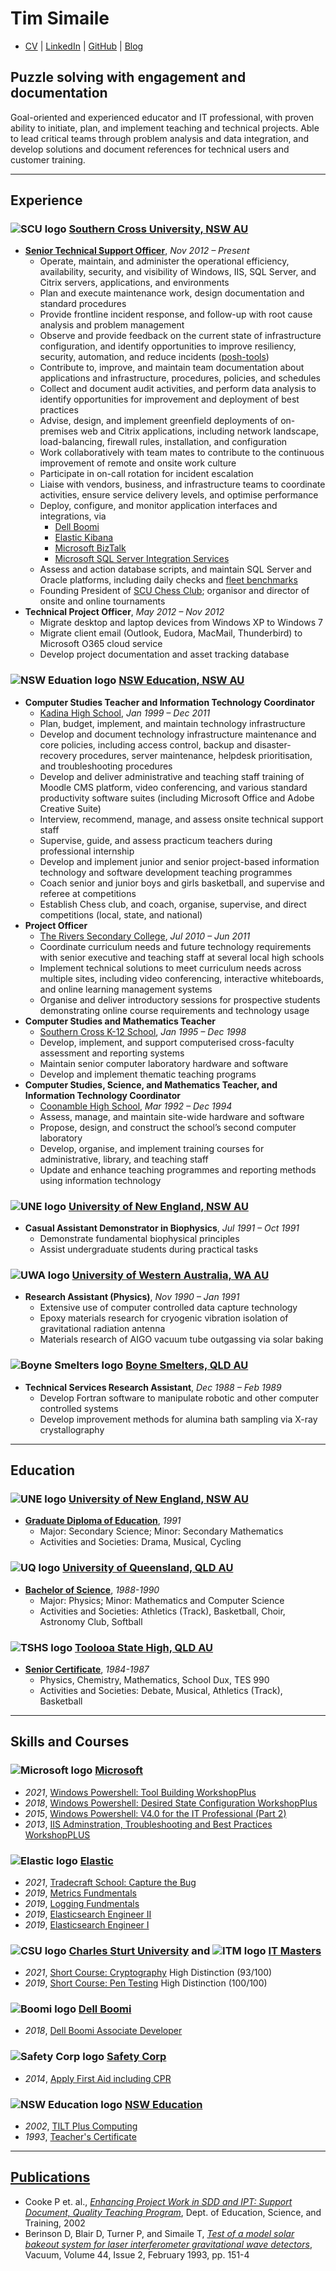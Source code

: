 # Tim Simaile

 * [CV](https://tsimaile.github.io/cv/) | [LinkedIn](https://www.linkedin.com/in/tsimaile/) | [GitHub](https://github.com/tsimaile/) | [Blog](https://tsimaile.github.io/blog/)
 
## Puzzle solving with engagement and documentation

Goal-oriented and experienced educator and IT professional, with proven ability to initiate, plan, and implement teaching and technical projects. Able to lead critical teams through problem analysis and data integration, and develop solutions and document references for technical users and customer training. 

----
## **Experience**

### **![SCU logo](https://tsimaile.github.io/cv/assets/images/logo_16_scu.png) [Southern Cross University, NSW AU](https://www.scu.edu.au/)**
* **[Senior Technical Support Officer](https://www.scu.edu.au/about/contacts/staff-directory/staff/34442.php)**, *Nov 2012 – Present*
    * Operate, maintain, and administer the operational efficiency, availability, security, and visibility of Windows, IIS, SQL Server, and Citrix servers, applications, and environments
    * Plan and execute maintenance work, design documentation and standard procedures
    * Provide frontline incident response, and follow-up with root cause analysis and problem management
    * Observe and provide feedback on the current state of infrastructure configuration, and identify opportunities to improve resiliency, security, automation, and reduce incidents ([posh-tools](https://github.com/tsimaile/posh-tools))
    * Contribute to, improve, and maintain team documentation about applications and infrastructure, procedures, policies, and schedules
    * Collect and document audit activities, and perform data analysis to identify opportunities for improvement and deployment of best practices
    * Advise, design, and implement greenfield deployments of on-premises web and Citrix applications, including network landscape, load-balancing, firewall rules, installation, and configuration
    * Work collaboratively with team mates to contribute to the continuous improvement of remote and onsite work culture
    * Participate in on-call rotation for incident escalation
    * Liaise with vendors, business, and infrastructure teams to coordinate activities, ensure service delivery levels, and optimise performance
    * Deploy, configure, and monitor application interfaces and integrations, via
        * [Dell Boomi](https://boomi.com/)
        * [Elastic Kibana](https://www.elastic.co/kibana/)
        * [Microsoft BizTalk](https://partner.microsoft.com/en-au/solutions/microsoft-biztalk-server)
        * [Microsoft SQL Server Integration Services](https://docs.microsoft.com/en-us/sql/integration-services/sql-server-integration-services?view=sql-server-ver15)
    * Assess and action database scripts, and maintain SQL Server and Oracle platforms, including daily checks and [fleet benchmarks](https://github.com/tsimaile/posh-tools/tree/main/benchmark)
    * Founding President of [SCU Chess Club](https://www.chess.com/club/southern-cross-university-chess-club); organisor and director of onsite and online tournaments
* **Technical Project Officer**, *May 2012 – Nov 2012*
    * Migrate desktop and laptop devices from Windows XP to Windows 7
    * Migrate client email (Outlook, Eudora, MacMail, Thunderbird) to Microsoft O365 cloud service
    * Develop project documentation and asset tracking database

### **![NSW Eduation logo](https://tsimaile.github.io/cv/assets/images/logo_16_nswedu.png) [NSW Education, NSW AU](https://www.education.nsw.gov.au/)**
* **Computer Studies Teacher and Information Technology Coordinator**
    * [Kadina High School](https://kadina-h.schools.nsw.gov.au/), *Jan 1999 – Dec 2011*
    * Plan, budget, implement, and maintain technology infrastructure
    * Develop and document technology infrastructure maintenance and core policies, including access control, backup and disaster-recovery procedures, server maintenance, helpdesk prioritisation, and troubleshooting procedures
    * Develop and deliver administrative and teaching staff training of  Moodle CMS platform, video conferencing, and various standard productivity software suites (including Microsoft Office and Adobe Creative Suite)
    * Interview, recommend, manage, and assess onsite technical support staff
    * Supervise, guide, and assess practicum teachers during professional internship
    * Develop and implement junior and senior project-­based information technology and software development teaching programmes
    * Coach senior and junior boys and girls basketball, and supervise and referee at competitions
    * Establish Chess club, and coach, organise, supervise, and direct competitions (local, state, and national)
* **Project Officer**
    * [The Rivers Secondary College](https://therivers.schools.nsw.gov.au/), *Jul 2010 – Jun 2011*
    * Coordinate curriculum needs and future technology requirements with senior executive and teaching staff at several local high schools
    * Implement technical solutions to meet curriculum needs across multiple sites, including video conferencing, interactive whiteboards, and online learning management systems
    * Organise and deliver introductory sessions for prospective students demonstrating online course requirements and technology usage
* **Computer Studies and Mathematics Teacher**
    * [Southern Cross K-12 School](https://sthcross-c.schools.nsw.gov.au/), *Jan 1995 – Dec 1998*
    * Develop, implement, and support computerised cross­-faculty assessment and reporting systems
    * Maintain senior computer laboratory hardware and software
    * Develop and implement thematic teaching programs
* **Computer Studies, Science, and Mathematics Teacher, and Information Technology Coordinator**
    * [Coonamble High School](https://coonamble-h.schools.nsw.gov.au/), *Mar 1992 – Dec 1994*
    * Assess, manage, and maintain site­-wide hardware and software
    * Propose, design, and construct the school’s second computer laboratory
    * Develop, organise, and implement training courses for administrative, library, and teaching staff
    * Update and enhance teaching programmes and reporting methods using information technology

### **![UNE logo](https://tsimaile.github.io/cv/assets/images/logo_16_une.png) [University of New England, NSW AU](https://www.une.edu.au/)**
* **Casual Assistant Demonstrator in Biophysics**, *Jul 1991 – Oct 1991*
    * Demonstrate fundamental biophysical principles 
    * Assist undergraduate students during practical tasks

### **![UWA logo](https://tsimaile.github.io/cv/assets/images/logo_16_uwa.png) [University of Western Australia, WA AU](https://www.uwa.edu.au/)**
* **Research Assistant (Physics)**, *Nov 1990 – Jan 1991*
    * Extensive use of computer controlled data capture technology
    * Epoxy materials research for cryogenic vibration isolation of gravitational radiation antenna
    * Materials research of AIGO vacuum tube outgassing via solar baking

### **![Boyne Smelters logo](https://tsimaile.github.io/cv/assets/images/logo_16_bsl.png) [Boyne Smelters, QLD AU](https://en.wikipedia.org/wiki/Boyne_Smelters)**
* **Technical Services Research Assistant**, *Dec 1988 – Feb 1989*
    * Develop Fortran software to manipulate robotic and other computer controlled systems
    * Develop improvement methods for alumina bath sampling via X-­ray crystallography

----
## Education

### **![UNE logo](https://tsimaile.github.io/cv/assets/images/logo_16_une.png) [University of New England, NSW AU](https://www.une.edu.au/)**
* **[Graduate Diploma of Education](https://tsimaile.github.io/cv/assets/pdf/19920326-UNE_GradDipEd.pdf)**, *1991*
    * Major: Secondary Science; Minor: Secondary Mathematics
    * Activities and Societies: Drama, Musical, Cycling

### **![UQ logo](https://tsimaile.github.io/cv/assets/images/logo_16_uq.png) [University of Queensland, QLD AU](https://uq.edu.au/)**
* **[Bachelor of Science](https://tsimaile.github.io/cv/assets/pdf/19901217-UQ_Bachelor_of_Science.pdf)**, *1988-1990*
    * Major: Physics; Minor: Mathematics and Computer Science
    * Activities and Societies: Athletics (Track), Basketball, Choir, Astronomy Club, Softball

### **![TSHS logo](https://tsimaile.github.io/cv/assets/images/logo_16_tshs.png) [Toolooa State High, QLD AU](https://toolooashs.eq.edu.au/)**
* **[Senior Certificate](https://tsimaile.github.io/cv/assets/pdf/19871112-BSSQLD_Senior_Certificate.pdf)**, *1984-1987*
    * Physics, Chemistry, Mathematics, School Dux, TES 990
    * Activities and Societies: Debate, Musical, Athletics (Track), Basketball

----
## Skills and Courses

### **![Microsoft logo](https://tsimaile.github.io/cv/assets/images/logo_16_microsoft.png) [Microsoft](https://www.microsoft.com/)**
* *2021*, [Windows Powershell: Tool Building WorkshopPlus](https://tsimaile.github.io/cv/assets/pdf/20210520-MS_Windows_PowerShell_Tool_Building_WorkShopPlus.pdf)
* *2018*, [Windows Powershell: Desired State Configuration WorkshopPlus](https://tsimaile.github.io/cv/assets/pdf/20180406-MS_Windows_Powershell_DSC_WorkShopPlus.pdf)
* *2015*, [Windows Powershell: V4.0 for the IT Professional (Part 2)](https://tsimaile.github.io/cv/assets/pdf/20150326-MS_Windows_Powershell_v4.0_Part2_WorkShopPlus.pdf)
* *2013*, [IIS Adminstration, Troubleshooting and Best Practices WorkshopPLUS](https://tsimaile.github.io/cv/assets/pdf/20131024-MS_IIS_Administration_WorkShopPlus.pdf)

### **![Elastic logo](https://tsimaile.github.io/cv/assets/images/logo_16_elastic.png) [Elastic](https://www.elastic.co/training/)**
* *2021*, [Tradecraft School: Capture the Bug](https://tsimaile.github.io/cv/assets/pdf/20210819-Elastic_Tradecraft_School-Capture_The_Bug-Tim_Simaile.pdf)
* *2019*, [Metrics Fundmentals](https://tsimaile.github.io/cv/assets/pdf/20191028-Elastic_Metrics_Fundamentals.pdf)
* *2019*, [Logging Fundmentals](https://tsimaile.github.io/cv/assets/pdf/20191010-Elastic_Logging_Fundamentals.pdf)
* *2019*, [Elasticsearch Engineer II](https://tsimaile.github.io/cv/assets/pdf/20190926-Elastic_Engineer_2.pdf)
* *2019*, [Elasticsearch Engineer I](https://tsimaile.github.io/cv/assets/pdf/20190808-Elastic_Engineer_1.pdf)

### **![CSU logo](https://tsimaile.github.io/cv/assets/images/logo_16_csu.png) [Charles Sturt University](https://www.csu.edu.au/) and ![ITM logo](https://tsimaile.github.io/cv/assets/images/logo_16_itm.png) [IT Masters](https://itmasters.edu.au/)**
* *2021*, [Short Course: Cryptography](https://tsimaile.github.io/cv/assets/pdf/20211029-CSU_Cryptography_Certificate_of_Achievement.pdf) High Distinction (93/100)
* *2019*, [Short Course: Pen Testing](https://tsimaile.github.io/cv/assets/pdf/20190317-CSU_Pen_Testing_Certificate_of_Achievement.pdf) High Distinction (100/100)

### **![Boomi logo](https://tsimaile.github.io/cv/assets/images/logo_16_boomi.png) [Dell Boomi](https://boomi.com/services/training/)**
* *2018*, [Dell Boomi Associate Developer](https://tsimaile.github.io/cv/assets/pdf/20181008-Dell_Boomi_Associate_Developer.pdf)

### **![Safety Corp logo](https://tsimaile.github.io/cv/assets/images/logo_16_safetycorp.png) [Safety Corp](https://www.safetycorp.com.au/)**
* *2014*, [Apply First Aid including CPR](https://tsimaile.github.io/cv/assets/pdf/20140320-SafetyCorp_First_Aid_CPR.pdf)

### **![NSW Education logo](https://tsimaile.github.io/cv/assets/images/logo_16_nswedu.png) [NSW Education](https://www.education.nsw.gov.au/)**
* *2002*, [TILT Plus Computing](https://tsimaile.github.io/cv/assets/pdf/20020601-NSWDET_TILT_Plus_Computing.pdf)
* *1993*, [Teacher's Certificate](https://tsimaile.github.io/cv/assets/pdf/19931118-NSWDSE_Teachers_Certificate.pdf)

----
## [Publications](https://scholar.google.com/citations?user=PNbH0mIAAAAJ&hl=en&oi=ao)
* Cooke P et. al., *[Enhancing Project Work in SDD and IPT: Support Document, Quality Teaching Program](https://catalogue.nla.gov.au/Record/2240071)*, Dept. of Education, Science, and Training, 2002
* Berinson D, Blair D, Turner P, and Simaile T, *[Test of a model solar bakeout system for laser interferometer gravitational wave detectors](https://www.sciencedirect.com/science/article/abs/pii/0042207X9390364G)*, Vacuum, Volume 44, Issue 2, February 1993, pp. 151-4
